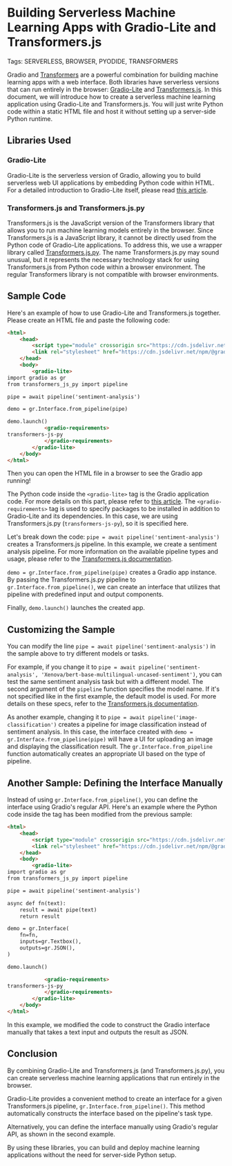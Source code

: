 # Building Serverless Machine Learning Apps with Gradio-Lite and Transformers.js

Tags: SERVERLESS, BROWSER, PYODIDE, TRANSFORMERS

Gradio and [Transformers](https://huggingface.co/docs/transformers/index) are a powerful combination for building machine learning apps with a web interface. Both libraries have serverless versions that can run entirely in the browser: [Gradio-Lite](./gradio-lite) and [Transformers.js](https://huggingface.co/docs/transformers.js/index).
In this document, we will introduce how to create a serverless machine learning application using Gradio-Lite and Transformers.js.
You will just write Python code within a static HTML file and host it without setting up a server-side Python runtime.


## Libraries Used

### Gradio-Lite

Gradio-Lite is the serverless version of Gradio, allowing you to build serverless web UI applications by embedding Python code within HTML. For a detailed introduction to Gradio-Lite itself, please read [this article](./gradio-lite).

### Transformers.js and Transformers.js.py

Transformers.js is the JavaScript version of the Transformers library that allows you to run machine learning models entirely in the browser.
Since Transformers.js is a JavaScript library, it cannot be directly used from the Python code of Gradio-Lite applications. To address this, we use a wrapper library called [Transformers.js.py](https://github.com/whitphx/transformers.js.py).
The name Transformers.js.py may sound unusual, but it represents the necessary technology stack for using Transformers.js from Python code within a browser environment. The regular Transformers library is not compatible with browser environments.

## Sample Code

Here's an example of how to use Gradio-Lite and Transformers.js together.
Please create an HTML file and paste the following code:

```html
<html>
	<head>
		<script type="module" crossorigin src="https://cdn.jsdelivr.net/npm/@gradio/lite/dist/lite.js"></script>
		<link rel="stylesheet" href="https://cdn.jsdelivr.net/npm/@gradio/lite/dist/lite.css" />
	</head>
	<body>
		<gradio-lite>
import gradio as gr
from transformers_js_py import pipeline

pipe = await pipeline('sentiment-analysis')

demo = gr.Interface.from_pipeline(pipe)

demo.launch()
			<gradio-requirements>
transformers-js-py
			</gradio-requirements>
		</gradio-lite>
	</body>
</html>
```

Then you can open the HTML file in a browser to see the Gradio app running!

The Python code inside the `<gradio-lite>` tag is the Gradio application code. For more details on this part, please refer to [this article](./gradio-lite).
The `<gradio-requirements>` tag is used to specify packages to be installed in addition to Gradio-Lite and its dependencies. In this case, we are using Transformers.js.py (`transformers-js-py`), so it is specified here.

Let's break down the code:
`pipe = await pipeline('sentiment-analysis')` creates a Transformers.js pipeline.
In this example, we create a sentiment analysis pipeline.
For more information on the available pipeline types and usage, please refer to the [Transformers.js documentation](https://huggingface.co/docs/transformers.js/index).

`demo = gr.Interface.from_pipeline(pipe)` creates a Gradio app instance. By passing the Transformers.js.py pipeline to `gr.Interface.from_pipeline()`, we can create an interface that utilizes that pipeline with predefined input and output components.

Finally, `demo.launch()` launches the created app.

## Customizing the Sample

You can modify the line `pipe = await pipeline('sentiment-analysis')` in the sample above to try different models or tasks.

For example, if you change it to `pipe = await pipeline('sentiment-analysis', 'Xenova/bert-base-multilingual-uncased-sentiment')`, you can test the same sentiment analysis task but with a different model. The second argument of the `pipeline` function specifies the model name.
If it's not specified like in the first example, the default model is used. For more details on these specs, refer to the [Transformers.js documentation](https://huggingface.co/docs/transformers.js/index).

As another example, changing it to `pipe = await pipeline('image-classification')` creates a pipeline for image classification instead of sentiment analysis.
In this case, the interface created with `demo = gr.Interface.from_pipeline(pipe)` will have a UI for uploading an image and displaying the classification result. The `gr.Interface.from_pipeline` function automatically creates an appropriate UI based on the type of pipeline.

## Another Sample: Defining the Interface Manually

Instead of using `gr.Interface.from_pipeline()`, you can define the interface using Gradio's regular API.
Here's an example where the Python code inside the <gradio-lite> tag has been modified from the previous sample:

```html
<html>
	<head>
		<script type="module" crossorigin src="https://cdn.jsdelivr.net/npm/@gradio/lite/dist/lite.js"></script>
		<link rel="stylesheet" href="https://cdn.jsdelivr.net/npm/@gradio/lite/dist/lite.css" />
	</head>
	<body>
		<gradio-lite>
import gradio as gr
from transformers_js_py import pipeline

pipe = await pipeline('sentiment-analysis')

async def fn(text):
	result = await pipe(text)
	return result

demo = gr.Interface(
	fn=fn,
	inputs=gr.Textbox(),
	outputs=gr.JSON(),
)

demo.launch()

			<gradio-requirements>
transformers-js-py
			</gradio-requirements>
		</gradio-lite>
	</body>
</html>
```

In this example, we modified the code to construct the Gradio interface manually that takes a text input and outputs the result as JSON.

## Conclusion

By combining Gradio-Lite and Transformers.js (and Transformers.js.py), you can create serverless machine learning applications that run entirely in the browser.

Gradio-Lite provides a convenient method to create an interface for a given Transformers.js pipeline, `gr.Interface.from_pipeline()`.
This method automatically constructs the interface based on the pipeline's task type.

Alternatively, you can define the interface manually using Gradio's regular API, as shown in the second example.

By using these libraries, you can build and deploy machine learning applications without the need for server-side Python setup.

